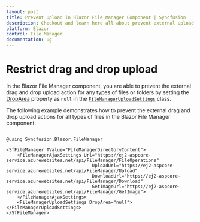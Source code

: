 ```yaml
---
layout: post
title: Prevent upload in Blazor File Manager Component | Syncfusion
description: Checkout and learn here all about prevent external upload in Syncfusion Blazor File Manager component and much more.
platform: Blazor
control: File Manager
documentation: ug
---
```


# Restrict drag and drop upload

In the Blazor File Manager component, you are able to prevent the external drag and drop upload action for any types of files or folders by setting the [DropArea](https://help.syncfusion.com/cr/blazor/Syncfusion.Blazor.FileManager.FileManagerUploadSettings.html#Syncfusion_Blazor_FileManager_FileManagerUploadSettings_DropArea) property as `null` in the [`FileManagerUploadSettings`](https://help.syncfusion.com/cr/blazor/Syncfusion.Blazor.FileManager.FileManagerUploadSettings.html) class. 

The following example demonstrates how to prevent the external drag and drop upload actions for all types of files in the Blazor File Manager component.

```cshtml

@using Syncfusion.Blazor.FileManager

<SfFileManager TValue="FileManagerDirectoryContent">
    <FileManagerAjaxSettings Url="https://ej2-aspcore-service.azurewebsites.net/api/FileManager/FileOperations"
                                UploadUrl="https://ej2-aspcore-service.azurewebsites.net/api/FileManager/Upload"
                                DownloadUrl="https://ej2-aspcore-service.azurewebsites.net/api/FileManager/Download"
                                GetImageUrl="https://ej2-aspcore-service.azurewebsites.net/api/FileManager/GetImage">
    </FileManagerAjaxSettings>
    <FileManagerUploadSettings DropArea="null"></FileManagerUploadSettings>
</SfFileManager>

```